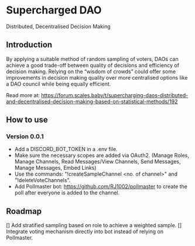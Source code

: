 # Supercharged DAO

Distributed, Decentralised Decision Making

## Introduction

By applying a suitable method of random sampling of voters, DAOs can achieve a good trade-off between quality of decisions and efficiency of decision making. Relying on the “wisdom of crowds” could offer some improvements in decision making quality over more centralised options like a DAO council while being equally efficient.

Read more at: https://forum.scales.baby/t/supercharging-daos-distributed-and-decentralised-decision-making-based-on-statistical-methods/192

## How to use

### Version 0.0.1

- Add a DISCORD_BOT_TOKEN in a .env file.
- Make sure the necessary scopes are added via OAuth2. (Manage Roles, Manage Channels, Read Messages/View Channels, Send Messages, Manage Messages, Embed Links)
- Use the commands: "!createSampleChannel <sample size> <no. of channel>" and "!deleteVoteChannels".
- Add Pollmaster bot: https://github.com/RJ1002/pollmaster to create the poll after everyone is added to the channel.

## Roadmap

[] Add stratified sampling based on role to achieve a weighted sample.
[] Integrate voting mechanism directly into bot instead of relying on Pollmaster.
